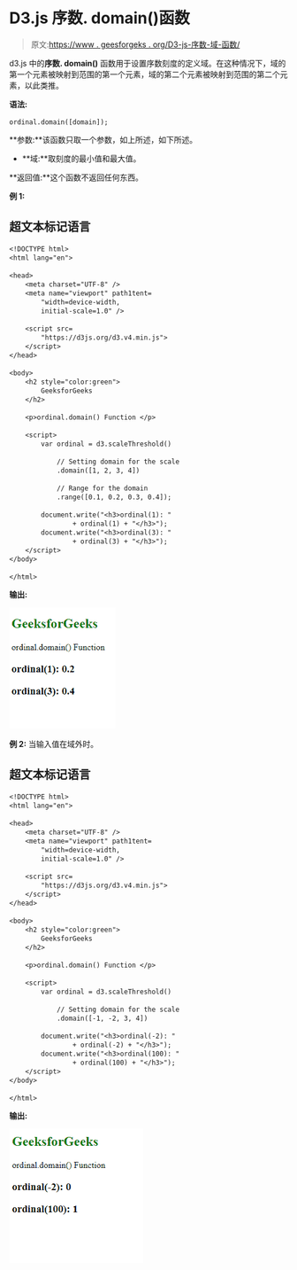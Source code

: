 # D3.js 序数. domain()函数

> 原文:[https://www . geesforgeks . org/D3-js-序数-域-函数/](https://www.geeksforgeeks.org/d3-js-ordinal-domain-function/)

d3.js 中的**序数. domain()** 函数用于设置序数刻度的定义域。在这种情况下，域的第一个元素被映射到范围的第一个元素，域的第二个元素被映射到范围的第二个元素，以此类推。

**语法:**

```
ordinal.domain([domain]);

```

**参数:**该函数只取一个参数，如上所述，如下所述。

*   **域:**取刻度的最小值和最大值。

**返回值:**这个函数不返回任何东西。

**例 1:**

## 超文本标记语言

```
<!DOCTYPE html>
<html lang="en">

<head>
    <meta charset="UTF-8" />
    <meta name="viewport" path1tent=
        "width=device-width, 
        initial-scale=1.0" />

    <script src=
        "https://d3js.org/d3.v4.min.js">
    </script>
</head>

<body>
    <h2 style="color:green">
        GeeksforGeeks
    </h2>

    <p>ordinal.domain() Function </p>

    <script>
        var ordinal = d3.scaleThreshold()

            // Setting domain for the scale
            .domain([1, 2, 3, 4])

            // Range for the domain
            .range([0.1, 0.2, 0.3, 0.4]);

        document.write("<h3>ordinal(1): "
                + ordinal(1) + "</h3>");
        document.write("<h3>ordinal(3): "
                + ordinal(3) + "</h3>");
    </script>
</body>

</html>
```

**输出:**

![](img/951ee075d7e502e1fc261f0a7acc52e0.png)

**例 2:** 当输入值在域外时。

## 超文本标记语言

```
<!DOCTYPE html>
<html lang="en">

<head>
    <meta charset="UTF-8" />
    <meta name="viewport" path1tent=
        "width=device-width, 
        initial-scale=1.0" />

    <script src=
        "https://d3js.org/d3.v4.min.js">
    </script>
</head>

<body>
    <h2 style="color:green">
        GeeksforGeeks
    </h2>

    <p>ordinal.domain() Function </p>

    <script>
        var ordinal = d3.scaleThreshold()

            // Setting domain for the scale
            .domain([-1, -2, 3, 4])

        document.write("<h3>ordinal(-2): " 
                + ordinal(-2) + "</h3>");
        document.write("<h3>ordinal(100): " 
                + ordinal(100) + "</h3>");
    </script>
</body>

</html>
```

**输出:**

![](img/cefbc842f6c40694514e5e98032cdbc4.png)